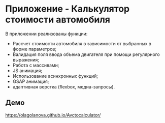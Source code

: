 # Приложение - Калькулятор стоимости автомобиля

В приложении реализованы функции:
- Рассчет стоимости автомобиля в зависимости от выбранных в форме параметров;
- Валидация поля ввода объема двигателя при помощи регулярного выражения;
- Работа с массивами;
- JS анимация;
- Использование асинхронных функций;
- GSAP анимация;
- адаптивная верстка (flexbox, медиа-запросы).

## Демо
https://olagolanova.github.io/Avctocalculator/